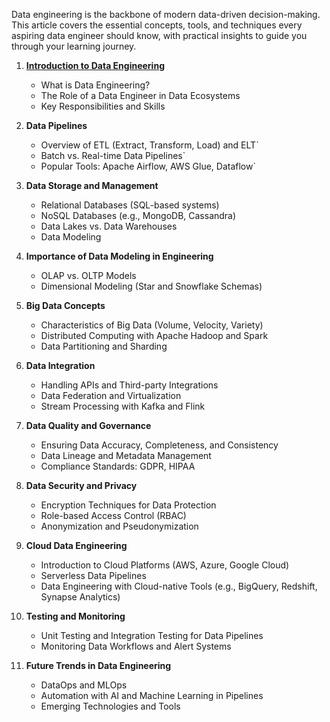 Data engineering is the backbone of modern data-driven decision-making. 
This article covers the essential concepts, tools, and techniques every aspiring data engineer should know, with practical insights to guide you through your learning journey.

1. **[Introduction to Data Engineering](https://github.com/kapsmanshani/DataEngineering/wiki/Introduction-to-Data-Engineering)**
    * What is Data Engineering?
    * The Role of a Data Engineer in Data Ecosystems
    * Key Responsibilities and Skills

2. **Data Pipelines**
    * Overview of ETL (Extract, Transform, Load) and ELT`
    * Batch vs. Real-time Data Pipelines`
    * Popular Tools: Apache Airflow, AWS Glue, Dataflow`

3. **Data Storage and Management**
    * Relational Databases (SQL-based systems)
    * NoSQL Databases (e.g., MongoDB, Cassandra)
    * Data Lakes vs. Data Warehouses
    * Data Modeling

4. **Importance of Data Modeling in Engineering**
    * OLAP vs. OLTP Models
    *  Dimensional Modeling (Star and Snowflake Schemas)

5. **Big Data Concepts**
    * Characteristics of Big Data (Volume, Velocity, Variety)
    * Distributed Computing with Apache Hadoop and Spark
    * Data Partitioning and Sharding

6. **Data Integration**
    * Handling APIs and Third-party Integrations
    * Data Federation and Virtualization
    * Stream Processing with Kafka and Flink

7. **Data Quality and Governance**
    * Ensuring Data Accuracy, Completeness, and Consistency
    * Data Lineage and Metadata Management
    * Compliance Standards: GDPR, HIPAA

8. **Data Security and Privacy**
    * Encryption Techniques for Data Protection
    * Role-based Access Control (RBAC)
    * Anonymization and Pseudonymization

9. **Cloud Data Engineering**
    * Introduction to Cloud Platforms (AWS, Azure, Google Cloud)
    * Serverless Data Pipelines
    * Data Engineering with Cloud-native Tools (e.g., BigQuery, Redshift, Synapse Analytics)

10. **Testing and Monitoring**
    * Unit Testing and Integration Testing for Data Pipelines
    * Monitoring Data Workflows and Alert Systems

11. **Future Trends in Data Engineering**
    * DataOps and MLOps
    * Automation with AI and Machine Learning in Pipelines
    * Emerging Technologies and Tools

